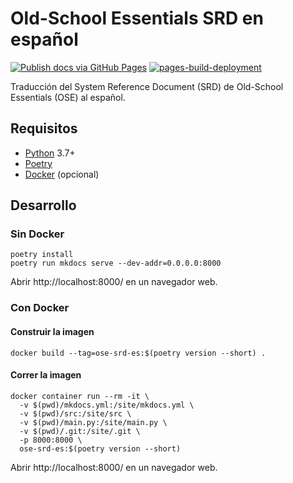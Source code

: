 # Old-School Essentials SRD en español
[![Publish docs via GitHub Pages](https://github.com/logoff/ose-srd-es/actions/workflows/build.yml/badge.svg)](https://github.com/logoff/ose-srd-es/actions/workflows/build.yml) [![pages-build-deployment](https://github.com/logoff/ose-srd-es/actions/workflows/pages/pages-build-deployment/badge.svg)](https://github.com/logoff/ose-srd-es/actions/workflows/pages/pages-build-deployment)

Traducción del System Reference Document (SRD) de Old-School Essentials (OSE) al español.

## Requisitos

* [Python](https://www.python.org/) 3.7+
* [Poetry](https://python-poetry.org/)
* [Docker](https://www.docker.com/) (opcional)

## Desarrollo

### Sin Docker

```
poetry install
poetry run mkdocs serve --dev-addr=0.0.0.0:8000
```

Abrir http://localhost:8000/ en un navegador web.


### Con Docker

#### Construir la imagen

```
docker build --tag=ose-srd-es:$(poetry version --short) .
```

#### Correr la imagen

```
docker container run --rm -it \
  -v $(pwd)/mkdocs.yml:/site/mkdocs.yml \
  -v $(pwd)/src:/site/src \
  -v $(pwd)/main.py:/site/main.py \
  -v $(pwd)/.git:/site/.git \
  -p 8000:8000 \
  ose-srd-es:$(poetry version --short)
```

Abrir http://localhost:8000/ en un navegador web.
